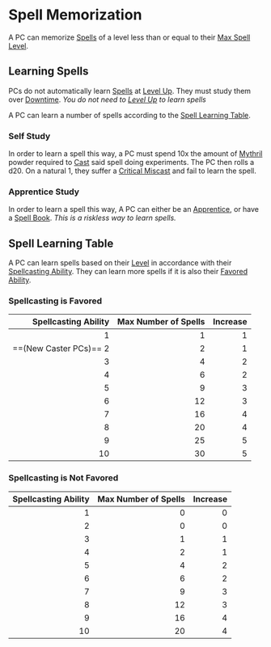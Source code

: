 # Spell Memorization

A PC can memorize [Spells](Spells.md) of a level less than or equal to their [Max Spell Level](../Spells/Spell%20Level.md#Max%20Spell%20Level).

## Learning Spells

PCs do not automatically learn [Spells](Spells.md) at [Level Up](../../Player%20Characters/Derived%20Statistics/Level.md#Level%20Up). They must study them over [Downtime](../../Player%20Characters/Derived%20Statistics/Level.md#Downtime).
*You do not need to [Level Up](../../Player%20Characters/Derived%20Statistics/Level.md#Level%20Up) to learn spells*

A PC can learn a number of spells according to the [Spell Learning Table](Spell%20Memorization.md#Spell%20Learning%20Table).

### Self Study

In order to learn a spell this way, a PC must spend 10x the amount of [Mythril](../Mythril.md) powder required to [Cast](Spellcasting.md) said spell doing experiments. The PC then rolls a d20. On a natural 1, they suffer a [Critical Miscast](../../Game%20Procedures/Die%20Rolling%20Mechanics/Critical%20Miscast.md) and fail to learn the spell.

### Apprentice Study

In order to learn a spell this way, A PC can either be an [Apprentice](Magic%20Apprenticeships.md), or have a [Spell Book](Spell%20Books.md).
*This is a riskless way to learn spells.*

## Spell Learning Table

A PC can learn spells based on their [Level](../../Player%20Characters/Derived%20Statistics/Level.md) in accordance with their [Spellcasting Ability](Spellcasting%20Disciplines/Spellcasting%20Ability.md). They can learn more spells if it is also their [Favored Ability](../../Player%20Characters/Backgrounds/Favored%20Ability.md).

### Spellcasting is Favored

|   Spellcasting Ability | Max Number of Spells | Increase |
| ---------------------: | -------------------: | -------: |
|                      1 |                    1 |        1 |
| ==(New Caster PCs)== 2 |                    2 |        1 |
|                      3 |                    4 |        2 |
|                      4 |                    6 |        2 |
|                      5 |                    9 |        3 |
|                      6 |                   12 |        3 |
|                      7 |                   16 |        4 |
|                      8 |                   20 |        4 |
|                      9 |                   25 |        5 |
|                     10 |                   30 |        5 |

### Spellcasting is Not Favored

| Spellcasting Ability | Max Number of Spells | Increase |
| -------------------: | -------------------: | -------: |
|                    1 |                    0 |        0 |
|                    2 |                    0 |        0 |
|                    3 |                    1 |        1 |
|                    4 |                    2 |        1 |
|                    5 |                    4 |        2 |
|                    6 |                    6 |        2 |
|                    7 |                    9 |        3 |
|                    8 |                   12 |        3 |
|                    9 |                   16 |        4 |
|                   10 |                   20 |        4 |
